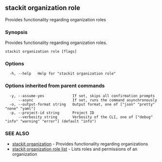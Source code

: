 ## stackit organization role

Provides functionality regarding organization roles

### Synopsis

Provides functionality regarding organization roles.

```
stackit organization role [flags]
```

### Options

```
  -h, --help   Help for "stackit organization role"
```

### Options inherited from parent commands

```
  -y, --assume-yes             If set, skips all confirmation prompts
      --async                  If set, runs the command asynchronously
  -o, --output-format string   Output format, one of ["json" "pretty" "none" "yaml"]
  -p, --project-id string      Project ID
      --verbosity string       Verbosity of the CLI, one of ["debug" "info" "warning" "error"] (default "info")
```

### SEE ALSO

* [stackit organization](./stackit_organization.md)	 - Provides functionality regarding organizations
* [stackit organization role list](./stackit_organization_role_list.md)	 - Lists roles and permissions of an organization


